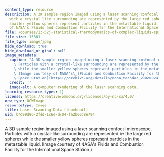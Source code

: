 ```yaml
---
content_type: resource
description: A 3D sample region imaged using a laser scanning confocal microscope.  Particles
  with a crystal-like surrounding are represented by the large red spheres while the
  smaller yellow spheres represent particles in the metastable liquid. (Image courtesy
  of NASA's Fluids and Combustion Facility for the International Space Station.)
file: /courses/22-52j-statistical-thermodynamics-of-complex-liquids-spring-2004/b4d99d962fdd1c6edc04fa2b05d8e794_22-52js04-th.jpg
file_size: 15801
file_type: image/jpeg
hide_download: true
hide_download_original: null
image_metadata:
  caption: "A 3D sample region imaged using a laser scanning confocal microscope.\_\
    \ Particles with a crystal-like surrounding are represented by the large red spheres\
    \ while the smaller yellow spheres represent particles in the metastable liquid.\
    \ (Image courtesy of NASA's\_[Fluids and Combustion Facility for the International\
    \ Space Station](https://archive.org/details/nasa_techdoc_20020024780).)"
  credit: ''
  image-alt: A computer rendering of the laser scanning data.
learning_resource_types: []
license: https://creativecommons.org/licenses/by-nc-sa/4.0/
ocw_type: OCWImage
resourcetype: Image
title: Laser Scanning Data (thumbnail)
uid: b4d99d96-2fdd-1c6e-dc04-fa2b05d8e794
---
```

A 3D sample region imaged using a laser scanning confocal microscope.  Particles with a crystal-like surrounding are represented by the large red spheres while the smaller yellow spheres represent particles in the metastable liquid. (Image courtesy of NASA's Fluids and Combustion Facility for the International Space Station.)